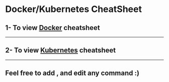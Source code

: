 # Docker/Kubernetes CheatSheet

## 1- To view [Docker](https://github.com/Ahmedhemaz/DockerCheatSheet/blob/master/docker/docker.md) cheatsheet 
___
## 2- To view [Kubernetes](https://github.com/Ahmedhemaz/DockerCheatSheet/blob/master/kubernetes/kubernetes.md) cheatsheet 
___
## Feel free to add , and edit any command :)